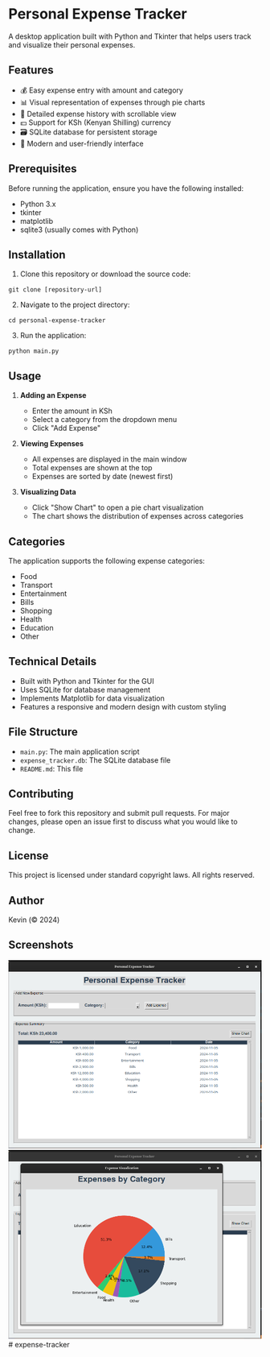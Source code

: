 # Personal Expense Tracker

A desktop application built with Python and Tkinter that helps users track and visualize their personal expenses.

## Features

- 💰 Easy expense entry with amount and category
- 📊 Visual representation of expenses through pie charts
- 📝 Detailed expense history with scrollable view
- 💵 Support for KSh (Kenyan Shilling) currency
- 🗃️ SQLite database for persistent storage
- 📱 Modern and user-friendly interface

## Prerequisites

Before running the application, ensure you have the following installed:
- Python 3.x
- tkinter
- matplotlib
- sqlite3 (usually comes with Python)


## Installation

1. Clone this repository or download the source code:
```
git clone [repository-url]
```
2. Navigate to the project directory:
```
cd personal-expense-tracker
```
3. Run the application:
```
python main.py
```


## Usage

1. **Adding an Expense**
   - Enter the amount in KSh
   - Select a category from the dropdown menu
   - Click "Add Expense"

2. **Viewing Expenses**
   - All expenses are displayed in the main window
   - Total expenses are shown at the top
   - Expenses are sorted by date (newest first)

3. **Visualizing Data**
   - Click "Show Chart" to open a pie chart visualization
   - The chart shows the distribution of expenses across categories

## Categories

The application supports the following expense categories:
- Food
- Transport
- Entertainment
- Bills
- Shopping
- Health
- Education
- Other

## Technical Details

- Built with Python and Tkinter for the GUI
- Uses SQLite for database management
- Implements Matplotlib for data visualization
- Features a responsive and modern design with custom styling

## File Structure

- `main.py`: The main application script
- `expense_tracker.db`: The SQLite database file
- `README.md`: This file


## Contributing

Feel free to fork this repository and submit pull requests. For major changes, please open an issue first to discuss what you would like to change.

## License

This project is licensed under standard copyright laws. All rights reserved.

## Author

Kevin (© 2024)

## Screenshots

![alt text](image.png)
![alt text](image-1.png)# expense-tracker
